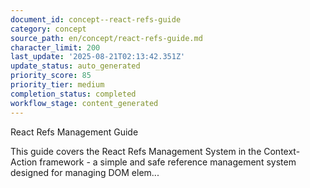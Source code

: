 ```yaml
---
document_id: concept--react-refs-guide
category: concept
source_path: en/concept/react-refs-guide.md
character_limit: 200
last_update: '2025-08-21T02:13:42.351Z'
update_status: auto_generated
priority_score: 85
priority_tier: medium
completion_status: completed
workflow_stage: content_generated
---
```

React Refs Management Guide

This guide covers the React Refs Management System in the Context-Action framework - a simple and safe reference management system designed for managing DOM elem...
